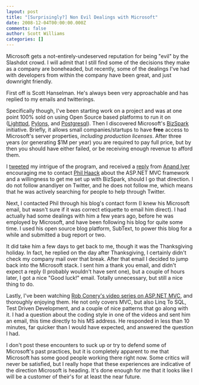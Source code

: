 ```yaml
---
layout: post
title: "[Surprisingly?] Non Evil Dealings with Microsoft"
date: 2008-12-04T00:00:00.000Z
comments: false
author: Scott Williams
categories: []
---
```

Microsoft gets a not-entirely-undeserved reputation for being "evil" by the Slashdot crowd. I will admit that I still find some of the decisions they make as a company are boneheaded, but recently, some of the dealings I've had with developers from within the company have been great, and just downright friendly.

First off is Scott Hanselman. He's always been very approachable and has replied to my emails and twitterings.

Specifically though, I've been starting work on a project and was at one point 100% sold on using Open Source based platforms to run it on (<a href="http://www.lighttpd.net/">Lighttpd</a>, <a href="http://www.pylonshq.com">Pylons</a>, and <a href="http://www.postgresql.com">Postgresql</a>). Then I discovered Microsoft's <a href="http://www.microsoft.com/BizSpark/">BizSpark</a> initiative. Briefly, it allows small companies/startups to have <strong>free</strong> access to Microsoft's server properties, <em>including production licenses</em>. After three years (or generating $1M per year) you are required to pay full price, but by then you should have either failed, or be receiving enough revenue to afford them.

I <a href="http://twitter.com/swilliams/status/1013585609">tweeted</a> my intrigue of the program, and received a <a href="http://twitter.com/anandiyer/status/1014183736">reply</a> from <a href="http://twitter.com/anandiyer">Anand Iyer</a> encouraging me to contact <a href="http://www.haacked.com">Phil Haack</a> about the ASP.NET MVC framework and a willingness to get me set up with BizSpark, should I go that direction. I do not follow anandiyer on Twitter, and he does not follow me, which means that he was actively searching for people to help through Twitter.

Next, I contacted Phil through his blog's contact form (I knew his Microsoft email, but wasn't sure if it was correct etiquette to email him direct). I had actually had some dealings with him a few years ago, before he was employed by Microsoft, and have been following his blog for quite some time. I used his open source blog platform, SubText, to power this blog for a while and submitted a bug report or two.

It did take him a few days to get back to me, though it was the Thanksgiving holiday. In fact, he replied on the day after Thanksgiving, I certainly didn't check my company mail over that break. After that email I decided to jump back into the Microsoft stack. I sent him a thank you email, and didn't expect a reply (I probably wouldn't have sent one), but a couple of hours later, I got a nice "Good luck!" email. Totally unnecessary, but still a nice thing to do.

Lastly, I've been watching <a href="http://www.asp.net/learn/mvc-videos/#MVCStorefrontStarterKit">Rob Conery's video series on ASP.NET MVC</a>, and thoroughly enjoying them. He not only covers MVC, but also Linq To SQL, Test Driven Development, and a couple of nice patterns that go along with it. I had a question about the coding style in one of the videos and sent him an email, this time directly to his MS address. He responded in less than 10 minutes, far quicker than I would have expected, and answered the question I had.

I don't post these encounters to suck up or try to defend some of Microsoft's past practices, but it is completely apparent to me that Microsoft has some good people working there right now. Some critics will never be satisfied, but I really hope that these experiences are indicative of the direction Microsoft is heading. It's done enough for me that it looks like I will be a customer of their's for at least the near future.
